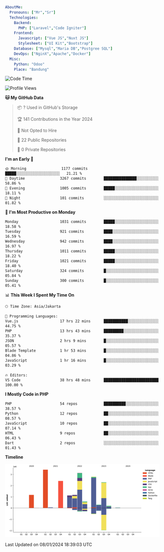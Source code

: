 ```yaml
AboutMe:
  Pronouns: ["Mr","Sr"]
  Technologies:
    Backend:
      PHP: ["Laravel","Code Igniter"]
    Frontend:
      Javascript: ["Vue JS","Nuxt JS"]
      Stylesheet: ["UI Kit","Bootstrap"]
    Database: ["Mysql","Maria DB","Postgree SQL"]
    DevOps: ["NginX","Apache","Docker"]
  Misc:
    Python: "Odoo"
    Place: "Bandung"
```

<!--START_SECTION:waka-->
![Code Time](http://img.shields.io/badge/Code%20Time-1%2C032%20hrs%2013%20mins-blue)

![Profile Views](http://img.shields.io/badge/Profile%20Views-0-blue)

**🐱 My GitHub Data** 

> 📦 ? Used in GitHub's Storage 
 > 
> 🏆 141 Contributions in the Year 2024
 > 
> 🚫 Not Opted to Hire
 > 
> 📜 22 Public Repositories 
 > 
> 🔑 0 Private Repositories 
 > 
**I'm an Early 🐤** 

```text
🌞 Morning                1177 commits        █████░░░░░░░░░░░░░░░░░░░░   21.21 % 
🌆 Daytime                3267 commits        ███████████████░░░░░░░░░░   58.86 % 
🌃 Evening                1005 commits        █████░░░░░░░░░░░░░░░░░░░░   18.11 % 
🌙 Night                  101 commits         ░░░░░░░░░░░░░░░░░░░░░░░░░   01.82 % 
```
📅 **I'm Most Productive on Monday** 

```text
Monday                   1031 commits        █████░░░░░░░░░░░░░░░░░░░░   18.58 % 
Tuesday                  921 commits         ████░░░░░░░░░░░░░░░░░░░░░   16.59 % 
Wednesday                942 commits         ████░░░░░░░░░░░░░░░░░░░░░   16.97 % 
Thursday                 1011 commits        █████░░░░░░░░░░░░░░░░░░░░   18.22 % 
Friday                   1021 commits        █████░░░░░░░░░░░░░░░░░░░░   18.40 % 
Saturday                 324 commits         █░░░░░░░░░░░░░░░░░░░░░░░░   05.84 % 
Sunday                   300 commits         █░░░░░░░░░░░░░░░░░░░░░░░░   05.41 % 
```


📊 **This Week I Spent My Time On** 

```text
🕑︎ Time Zone: Asia/Jakarta

💬 Programming Languages: 
Vue.js                   17 hrs 22 mins      ███████████░░░░░░░░░░░░░░   44.75 % 
PHP                      13 hrs 43 mins      █████████░░░░░░░░░░░░░░░░   35.37 % 
JSON                     2 hrs 9 mins        █░░░░░░░░░░░░░░░░░░░░░░░░   05.57 % 
Blade Template           1 hr 53 mins        █░░░░░░░░░░░░░░░░░░░░░░░░   04.86 % 
JavaScript               1 hr 16 mins        █░░░░░░░░░░░░░░░░░░░░░░░░   03.29 % 

🔥 Editors: 
VS Code                  38 hrs 48 mins      █████████████████████████   100.00 % 
```

**I Mostly Code in PHP** 

```text
PHP                      54 repos            ██████████░░░░░░░░░░░░░░░   38.57 % 
Python                   12 repos            ██░░░░░░░░░░░░░░░░░░░░░░░   08.57 % 
JavaScript               10 repos            ██░░░░░░░░░░░░░░░░░░░░░░░   07.14 % 
HTML                     9 repos             ██░░░░░░░░░░░░░░░░░░░░░░░   06.43 % 
Dart                     2 repos             ░░░░░░░░░░░░░░░░░░░░░░░░░   01.43 % 
```



**Timeline**

![Lines of Code chart](https://raw.githubusercontent.com/vheins/vheins/main/assets/bar_graph.png)


 Last Updated on 08/01/2024 18:39:03 UTC
<!--END_SECTION:waka-->
